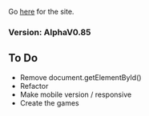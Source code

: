 Go [here](https://bowt13.github.io/MySite/) for the site.

### Version: AlphaV0.85
## To Do
* Remove document.getElementById()
* Refactor
* Make mobile version / responsive
* Create the games
